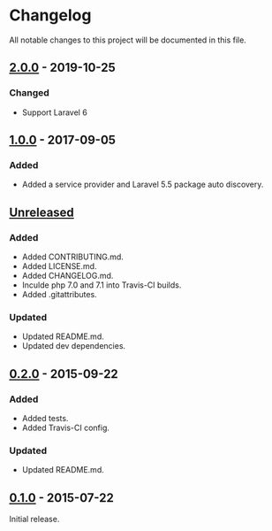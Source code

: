 # Changelog

All notable changes to this project will be documented in this file.

## [2.0.0](https://github.com/pmatseykanets/artisan-io/releases/tag/v2.0.0) - 2019-10-25

### Changed

- Support Laravel 6

## [1.0.0](https://github.com/pmatseykanets/artisan-io/releases/tag/v1.0.0) - 2017-09-05

### Added

- Added a service provider and Laravel 5.5 package auto discovery.

## [Unreleased](https://github.com/pmatseykanets/artisan-io/tree/HEAD)

### Added

- Added CONTRIBUTING.md.
- Added LICENSE.md.
- Added CHANGELOG.md.
- Inculde php 7.0 and 7.1 into Travis-CI builds.
- Added .gitattributes.

### Updated

- Updated README.md.
- Updated dev dependencies.

## [0.2.0](https://github.com/pmatseykanets/artisan-io/releases/tag/v0.1.1) - 2015-09-22

### Added

- Added tests.
- Added Travis-CI config.

### Updated

- Updated README.md.

## [0.1.0](https://github.com/pmatseykanets/artisan-io/releases/tag/v0.1.0) - 2015-07-22

Initial release.
